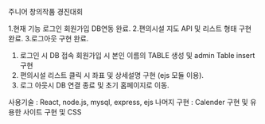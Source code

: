 주니어 창의작품 경진대회

1.현재 기능 로그인 회원가입 DB연동 완료.
2.편의시설 지도 API 및 리스트 형태 구현 완료.
3.로그아웃 구현 완료.

1. 로그인 시 DB 접속 회원가입 시 본인 이름의 TABLE 생성 및 admin Table insert 구현 
2. 편의시설 리스트 클릭 시 좌표 및 상세설명 구현 (ejs 모듈 이용).
3. 로그 아웃시 DB 연결 종료 및 초기 홈페이지로 이동.

사용기술 : React, node.js, mysql, express, ejs 
나머지 구현 : Calender 구현 및 유용한 사이트 구현 및 CSS 
